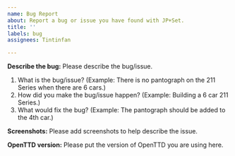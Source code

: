 ```yaml
---
name: Bug Report
about: Report a bug or issue you have found with JP+Set.
title: ''
labels: bug
assignees: Tintinfan

---
```


**Describe the bug:**
Please describe the bug/issue. 

1. What is the bug/issue?
(Example: There is no pantograph on the 211 Series when there are 6 cars.)
2. How did you make the bug/issue happen? 
(Example: Building a 6 car 211 Series.)
3. What would fix the bug? 
(Example: The pantograph should be added to the 4th car.)

**Screenshots:**
Please add screenshots to help describe the issue.

**OpenTTD version:**
Please put the version of OpenTTD you are using here.
